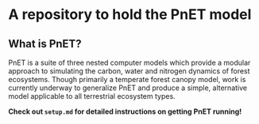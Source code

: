 # A repository to hold the PnET model
## What is PnET?
PnET is a suite of three nested computer models which provide a modular approach to simulating the carbon, water and nitrogen dynamics of forest ecosystems. Though primarily a temperate forest canopy model, work is currently underway to generalize PnET and produce a simple, alternative model applicable to all terrestrial ecosystem types.



**Check out `setup.md` for detailed instructions on getting PnET running!**

